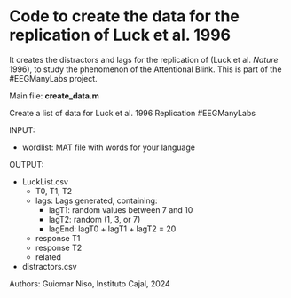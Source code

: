 # Code to create the data for the replication of Luck et al. 1996

It creates the distractors and lags for the replication of (Luck et al. *Nature* 1996), to study the phenomenon of the Attentional Blink.
This is part of the #EEGManyLabs project.

Main file: **create_data.m**

Create a list of data for Luck et al. 1996 Replication #EEGManyLabs

INPUT: 
- wordlist: MAT file with words for your language

OUTPUT:
- LuckList.csv
   * T0, T1, T2
   * lags: Lags generated, containing:
       * lagT1: random values between 7 and 10
       * lagT2: random (1, 3, or 7)
       * lagEnd: lagT0 + lagT1 + lagT2 = 20
   * response T1
   * response T2
   * related
- distractors.csv

Authors: Guiomar Niso, Instituto Cajal, 2024
